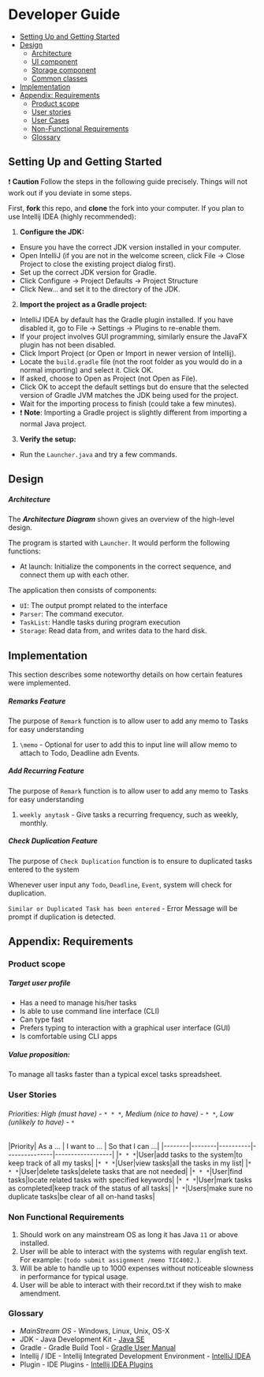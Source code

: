 # Developer Guide
* [Setting Up and Getting Started](#Setting-Up-and-Getting-Started)
* [Design](#Design)
  * [Architecture](#Architecture)
  * [UI component](#Component)
  * [Storage component](#Storage-Component)
  * [Common classes](#Component)
* [Implementation](#Implementation)
* [Appendix: Requirements](#Appendix:-Requirements)
  * [Product scope](#Product-scope)
  * [User stories](#User-Stories)
  * [User Cases](#Use-Cases)
  * [Non-Functional Requirements](#Non-Functional-Requirements)
  * [Glossary](#Glossary)

<div style="page-break-after: always;"></div>

## Setting Up and Getting Started
:heavy_exclamation_mark: **Caution** Follow the steps in the following guide precisely. Things will not work out if you deviate in some steps.

First, **fork** this repo, and **clone** the fork into your computer.
If you plan to use Intellij IDEA (highly recommended):

1. **Configure the JDK:**
  * Ensure you have the correct JDK version installed in your computer.
  * Open IntelliJ (if you are not in the welcome screen, click File → Close Project to close the existing project dialog first).
  * Set up the correct JDK version for Gradle.
   * Click Configure → Project Defaults → Project Structure
   * Click New…​ and set it to the directory of the JDK.
2. **Import the project as a Gradle project:**
  * IntelliJ IDEA by default has the Gradle plugin installed. If you have disabled it, go to File → Settings → Plugins to re-enable them.
  * If your project involves GUI programming, similarly ensure the JavaFX plugin has not been disabled.
  * Click Import Project (or Open or Import in newer version of Intellij).
  * Locate the `build.gradle` file (not the root folder as you would do in a normal importing) and select it. Click OK.
  * If asked, choose to Open as Project (not Open as File).
  * Click OK to accept the default settings but do ensure that the selected version of Gradle JVM matches the JDK being used for the project.
  * Wait for the importing process to finish (could take a few minutes).
  * :heavy_exclamation_mark: **Note**: Importing a Gradle project is slightly different from importing a normal Java project.
3. **Verify the setup:**
  * Run the `Launcher.java` and try a few commands.
  
<div style="page-break-after: always;"></div>
  
## Design

##### Architecture

The ***Architecture Diagram*** shown gives an overview of the high-level design.

The program is started with `Launcher`. It would perform the following functions:

- At launch: Initialize the components in the correct sequence, and connect them up with each other.

<div style="page-break-after: always;"></div>

The application then consists of components:

- `UI`: The output prompt related to the interface
- `Parser`: The command executor. 
- `TaskList`: Handle tasks during program execution
- `Storage`: Read data from, and writes data to the hard disk.


<div style="page-break-after: always;"></div>

## Implementation
This section describes some noteworthy details on how certain features were implemented.

##### Remarks Feature

The purpose of `Remark` function is to allow user to add any memo to Tasks for easy understanding

1. `\memo` - Optional for user to add this to input line will allow memo to attach to Todo, Deadline adn Events. 


##### Add Recurring Feature

The purpose of `Remark` function is to allow user to add any memo to Tasks for easy understanding

1. `weekly anytask` - Give tasks a recurring frequency, such as weekly, monthly.


##### Check Duplication Feature

The purpose of `Check Duplication` function is to ensure to duplicated tasks entered to the system

Whenever user input any `Todo`, `Deadline`, `Event`, system will check for duplication.

`Similar or Duplicated Task has been entered` - Error Message will be prompt if duplication is detected.


<div style="page-break-after: always;"></div>

## Appendix: Requirements
### Product scope
##### Target user profile

* Has a need to manage his/her tasks
* Is able to use command line interface (CLI)
* Can type fast
* Prefers typing to interaction with a graphical user interface (GUI)
* Is comfortable using CLI apps

##### Value proposition: 
To manage all tasks faster than a typical excel tasks spreadsheet.

### User Stories
###### *Priorities: High (must have) - `* * *`, Medium (nice to have) - `* *`, Low (unlikely to have) - `*`*

|Priority| As a ... | I want to ... | So that I can ...|
|--------|--------|----------|---------------|------------------|
|`* * *`|User|add tasks to the system|to keep track of all my tasks|
|`* * *`|User|view tasks|all the tasks in my list|
|`* * *`|User|delete tasks|delete tasks that are not needed|
|`* * *`|User|find tasks|locate related tasks with specified keywords|
|`* * *`|User|mark tasks as completed|keep track of the status of all tasks|
|`* *`|Users|make sure no duplicate tasks|be clear of all on-hand tasks|


### Non Functional Requirements

1. Should work on any mainstream OS as long it has Java ```11``` or above installed.
2. User will be able to interact with the systems with regular english text. For example: (```
todo submit assignment /memo TIC4002. ```).
3. Will be able to handle up to 1000 expenses without noticeable slowness in performance for typical usage.
4. User will be able to interact with their record.txt if they wish to make amendment. 

### Glossary

- *MainStream OS* - Windows, Linux, Unix, OS-X
- JDK - Java Development Kit - [Java SE](https://www.oracle.com/sg/java/technologies/javase-downloads.html "Java SE Downloads")
- Gradle - Gradle Build Tool - [Gradle User Manual](https://docs.gradle.org/current/userguide/userguide.html "Build Automation Tool - Docs")
- Intellij / IDE - Intellij Integrated Development Environment - [IntelliJ IDEA](https://www.jetbrains.com/idea/ "JVM IDE") 
- Plugin - IDE Plugins - [Intellij IDEA Plugins](https://www.jetbrains.com/help/idea/managing-plugins.html "Manage plugins")
